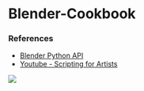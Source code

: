 # Blender-Cookbook

### References
* [Blender Python API](https://docs.blender.org/api/current/index.html)
* [Youtube - Scripting for Artists](https://www.youtube.com/playlist?list=PLa1F2ddGya_8acrgoQr1fTeIuQtkSd6BW)

[![](https://img.youtube.com/vi/opZy2OJp8co/mqdefault.jpg)](https://www.youtube.com/watch?v=JLMbpiywVxQ)